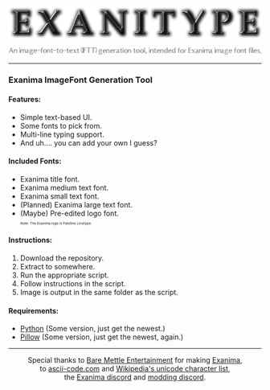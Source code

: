 <p align="center"><img src="https://github.com/YewYew/Exanitype/blob/main/samples/exanitype_title.png"/></p>
<p align="center"><img src="https://github.com/YewYew/Exanitype/blob/main/samples/exanitype_subtitle.png"/></p>
<hr>
<h3>Exanima ImageFont Generation Tool</h3>
<h4>Features:</h4>
<ul>
  <li>Simple text-based UI.</li>
  <li>Some fonts to pick from.</li>
  <li>Multi-line typing support.</li>
  <li>And uh.... you can add your own I guess?</li>
</ul>
<h4>Included Fonts:</h4>
<ul>
  <li>Exanima title font.</li>
  <li>Exanima medium text font.</li>
  <li>Exanima small text font.</li>
  <li>(Planned) Exanima large text font.</li>
  <li>(Maybe) Pre-edited logo font.</li>
  <small><small><small><small>Note: The Exanima logo is Palotino Linotype.</small></small></small></small>
</ul>
<h4>Instructions:</h4>
<ol>
  <li>Download the repository.</li>
  <li>Extract to somewhere.</li>
  <li>Run the appropriate script.</li>
  <li>Follow instructions in the script.</li>
  <li>Image is output in the same folder as the script.</li>
</ol>
<h4>Requirements:</h4>
<ul>
  <li><a href="https://www.python.org/">Python</a> (Some version, just get the newest.)</li>
  <li><a href="https://pypi.org/project/Pillow/">Pillow</a> (Some version, just get the newest, again.)</li>
</ul>
<hr>
<p align="center">
Special thanks to <a href="https://www.baremettle.com/">Bare Mettle Entertainment</a> for making <a href="https://store.steampowered.com/app/362490/Exanima/">Exanima</a>,<br>
to <a href=https://www.ascii-code.com/>ascii-code.com</a> and <a href=https://en.wikipedia.org/wiki/List_of_Unicode_characters>Wikipedia's unicode character list</a>,<br>
the <a href="https://discord.gg/urAMNZBVMz">Exanima discord</a> and <a href="https://discord.gg/DVwrg2Vpqc">modding discord</a>.<br>
</p>

